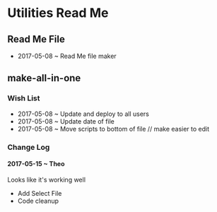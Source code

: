 <span style=display:none; >[You are now in GitHub source code view - click this link to view this read me file as a web page]( https://pushme-pullyou.github.io/tootoo3/index.html#README.md "View file as a web page." ) </span>


Utilities Read Me
===


## Read Me File

* 2017-05-08 ~ Read Me file maker


## make-all-in-one

### Wish List
* 2017-05-08 ~ Update and deploy to all users
* 2017-05-08 ~ Update date of file
* 2017-05-08 ~ Move scripts to bottom of file // make easier to edit


### Change Log


#### 2017-05-15 ~ Theo

Looks like it's working well

* Add Select File
* Code cleanup
